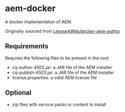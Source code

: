 # aem-docker
A docker implementation of AEM.

Originally sourced from [LexmarkWeb/docker-aem-author](https://github.com/LexmarkWeb/docker-aem-author)

## Requirements
Requires the following files to be present in the root:
* cq-author-4502.jar: a JAR file of the AEM installer
* cq-publish-4503.jar: a JAR file of the AEM installer
* license.properties: a valid AEM license file

## Optional
* zip files with service packs or content to install
